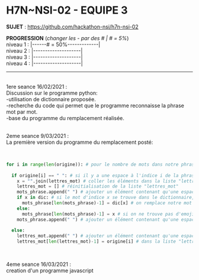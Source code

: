 # **H7N~NSI-02 - EQUIPE 3**

**SUJET** : https://github.com/hackathon-nsi/h7n-nsi-02

**PROGRESSION** (*changer les - par des # | # = 5%*)<br />
niveau 1 : |------# = 50%-------------|<br />
niveau 2 : |--------------------|<br />
niveau 3 : |--------------------|<br />
niveau 4 : |--------------------|<br />

<hr />
<!-- ne pas effacer les lignes ci-dessus et mettre à jour la progression régulièrement -->

<br />
1ere seance 16/02/2021 : <br />
Discussion sur le programme python: <br />
-utilisation de dictionnaire proposée. <br />
-recherche du code qui permet que le programme reconnaisse la phrase mot par mot. <br />
-base du programme du remplacement réalisée. <br />

<br />

2eme seance 9/03/2021 :<br />
La première version du programme du remplacement posté: <br />

<br />

```python
for i in range(len(origine)): # pour le nombre de mots dans notre phrase,
  
  if origine[i] == " ": # si il y a une espace à l'indice i de la phrase  
    x = "".join(lettres_mot) # coller les éléments dans la liste "lettres_mot" et mettre ce qu'on obtient dans le variable "x"
    lettres_mot = [] # réinitialisation de la liste "lettres_mot"
    mots_phrase.append(" ") # ajouter un élément contenant qu'une espace dans la liste "mots_phrase"    
    if x in dic: # si le mot d'indice x se trouve dans le dictionnaire, 
      mots_phrase[len(mots_phrase)-1] = dic[x] # on remplace notre mot avec l'emoji correspondant 
    else:
      mots_phrase[len(mots_phrase)-1] = x # si on ne trouve pas d'emoji, on laisse le mot tel qu'il est
    mots_phrase.append(" ") # ajouter un élément contenant qu'une espace dans la liste "mots_phrase"
    
  else:
    lettres_mot.append(" ") # ajouter un élément contenant qu'une espace dans la liste "lettres_mot"
    lettres_mot[len(lettres_mot)-1] = origine[i] # dans la liste "lettres_mot", ajouter la lettre qui est à l'indice i de la phrase d'origine
```

<br />

4eme seance 16/03/2021 :<br />
creation d'un programme javascript<br />


